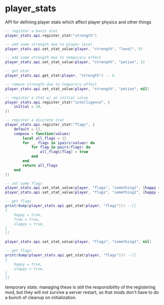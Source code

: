# player_stats

API for defining player stats which affect player physics and other things

```lua
-- register a basic stat
player_stats.api.register_stat("strength")

-- add some strength due to player level
player_stats.api.set_stat_value(player, "strength", "level", 5)

-- add some strength due to temporary effect
player_stats.api.set_stat_value(player, "strength", "potion", 1)

-- get stat
player_stats.api.get_stat(player, "strength") -- 6

-- remove strength due to temporary effect
player_stats.api.set_stat_value(player, "strength", "potion", nil)

-- register a stat w/ an initial value
player_stats.api.register_stat("intelligence", {
    initial = 10,
})

-- register a discrete stat
player_stats.api.register_stat("flags", {
    default = {},
    compose = function(values)
        local all_flags = {}
        for _, flags in ipairs(values) do
            for flag in pairs(flags) do
                all_flags[flag] = true
            end
        end
        return all_flags
    end
})

-- set some flags
player_stats.api.set_stat_value(player, "flags", "something1", {happy = true, free = true})
player_stats.api.set_stat_value(player, "flags", "something2", {happy = true, slappy = true})

-- get flags
print(dump(player_stats.api.get_stat(player, "flags"))) --[[
{
    happy = true,
    free = true,
    slappy = true,
}
]]

player_stats.api.set_stat_value(player, "flags", "something1", nil)

-- get flags
print(dump(player_stats.api.get_stat(player, "flags"))) --[[
{
    happy = true,
    slappy = true,
}
]]
```

temporary stats: managing these is still the responsibility of the registering mod, but they will not survive a
                 server restart, so that mods don't have to do a bunch of cleanup on initialization.
